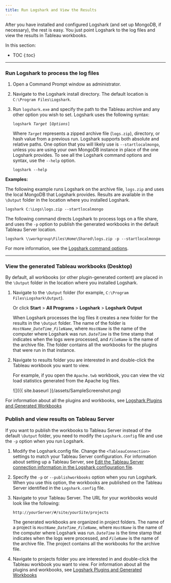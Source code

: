 ```yaml
---
title: Run Logshark and View the Results
---
```



After you have installed and configured Logshark (and set up MongoDB, if necessary), the rest is easy. You just point Logshark to the log files and view the results in Tableau workbooks.

In this section:

* TOC
{:toc}

-----------

### Run Logshark to process the log files


1.  Open a Command Prompt window as administrator.

2.  Navigate to the Logshark install directory.  The default location is `C:\Program Files\Logshark`.

3.  Run `logshark.exe` and specify the path to the Tableau archive and any other option you wish to set. Logshark uses the following syntax:
  
    <code>logshark <i>Target</i> [<i>Options</i>]</code>


    Where *`Target`* represents a zipped archive file (`logs.zip`), directory, or hash value from a previous run. Logshark supports both absolute and relative paths.
    One option that you will likely use is `--startlocalmongo`, unless you are using your own MongoDB instance in place of the one Logshark provides.
    To see all the Logshark command options and syntax, use the `--help` option.
 
    ```   
    logshark --help
    ```



**Examples:**

The following example runs Logshark on the archive file, `logs.zip` and uses the local MongoDB that Logshark provides. Results are available in the `\Output` folder in the location where you installed Logshark.

```
logshark C:\Logs\logs.zip --startlocalmongo
```

The following command directs Logshark to process logs on a file share, and uses the `-p` option to publish the generated workbooks in the default Tableau Server location.

```
logshark \\workgroup\Files\Home\Shared\logs.zip -p --startlocalmongo

```
For more information, see the [Logshark command options](logshark_cmds).




-----------------

### View the generated Tableau workbooks (Desktop)

By default, all workbooks (or other plugin-generated content) are placed in the `\Output` folder in the location where you installed Logshark. 

1.  Navigate to the `\Output` folder (for example, `C:\Program Files\Logshark\Output`). 
    
    Or click **Start** &gt; **All Programs** &gt; **Logshark** &gt; **Logshark** **Output**

    When Logshark processes the log files it creates a new folder for the results in the `\Output` folder. The name of the folder is *`HostName_DateTime_FileName`*, where  *`HostName`* is the name of the computer where Logshark was run. *`DateTime`* is the time stamp that indicates when the logs were processed, and *`FileName`* is the name of the archive file. The folder contains all the workbooks for the plugins that were run in that instance.

2.  Navigate to results folder you are interested in and double-click the Tableau workbook you want to view. 

    For example, if you open the `Apache.twb` workbook, you can view the viz load statistics generated from the Apache log files.     


    ![]({{ site.baseurl }}/assets/SampleScreenshot.png)

   For information about all the plugins and workbooks, see [Logshark Plugins and Generated Workbooks](logshark_plugins)

### Publish and view results on Tableau Server

If you want to publish the workbooks to Tableau Server instead of the default `\Output` folder, you need to modify the `Logshark.config` file and use the `-p` option when you run Logshark. 

1. Modify the Logshark.config file. Change the  `<TableauConnection>` settings to match your Tableau Server configuration.   For information about setting up a Tableau Server, see [Edit the Tableau Server connection information in the Logshark configuration file](logshark_install#edit-the-tableau-server-connection-information-in-the-logshark-configuration-file). 

2. Specify the `-p` or `--publishworkbooks` option when you run Logshark. When you use this option, the workbooks are published on the Tableau Server identified in the `Logshark.config` file.

3.  Navigate to your Tableau Server. 
    The URL for your workbooks would look like the following:  

    <code>http://<i>yourServer</i>/#/site/<i>yourSite</i>/projects   </code>

    The generated workbooks are organized in project folders. The name of a project is  *`HostName_DateTime_FileName`*, where  *`HostName`* is the name of the computer where Logshark was run. *`DateTime`* is the time stamp that indicates when the logs were processed, and *`FileName`* is the name of the archive file. The project contains all the workbooks for the archive file.

4.   Navigate to projects folder you are interested in and double-click the Tableau workbook you want to view. 
     For information about all the plugins and workbooks, see [Logshark Plugins and Generated Workbooks](logshark_plugins)
